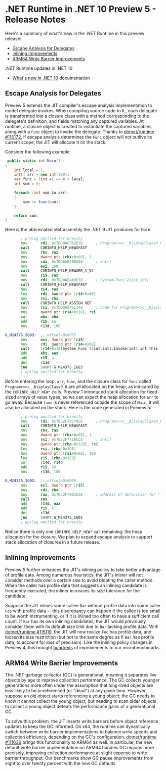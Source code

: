 # .NET Runtime in .NET 10 Preview 5 - Release Notes

Here's a summary of what's new in the .NET Runtime in this preview release:

- [Escape Analysis for Delegates](#escape-analysis-for-delegates)
- [Inlining Improvements](#inlining-improvements)
- [ARM64 Write Barrier Improvements](#arm64-write-barrier-improvements)

.NET Runtime updates in .NET 10:

- [What's new in .NET 10](https://learn.microsoft.com/dotnet/core/whats-new/dotnet-10/overview) documentation

## Escape Analysis for Delegates

Preview 5 extends the JIT compiler's escape analysis implementation to model delegate invokes. When compiling source code to IL, each delegate is transformed into a closure class with a method corresponding to the delegate's definition, and fields matching any captured variables. At runtime, a closure object is created to instantiate the captured variables, along with a `Func` object to invoke the delegate. Thanks to [dotnet/runtime #115172](https://github.com/dotnet/runtime/pull/115172), if escape analysis determines the `Func` object will not outlive its current scope, the JIT will allocate it on the stack.

Consider the following example:

```csharp
 public static int Main()
{
    int local = 1;
    int[] arr = new int[100];
    var func = (int x) => x + local;
    int sum = 0;

    foreach (int num in arr)
    {
        sum += func(num);
    }

    return sum;
}
```

Here is the abbreviated x64 assembly the .NET 9 JIT produces for `Main`:

```asm
       ; prolog omitted for brevity
       mov      rdi, 0x7DD0AE362E28      ; Program+<>c__DisplayClass0_0
       call     CORINFO_HELP_NEWSFAST
       mov      rbx, rax
       mov      dword ptr [rbx+0x08], 1
       mov      rdi, 0x7DD0AE268A98      ; int[]
       mov      esi, 100
       call     CORINFO_HELP_NEWARR_1_VC
       mov      r15, rax
       mov      rdi, 0x7DD0AE4A9C58      ; System.Func`2[int,int]
       call     CORINFO_HELP_NEWSFAST
       mov      r14, rax
       lea      rdi, bword ptr [r14+0x08]
       mov      rsi, rbx
       call     CORINFO_HELP_ASSIGN_REF
       mov      rsi, 0x7DD0AE461140      ; code for Program+<>c__DisplayClass0_0:<Main>b__0(int):int:this
       mov      qword ptr [r14+0x18], rsi
       xor      ebx, ebx
       add      r15, 16
       mov      r13d, 100

G_M24375_IG03:  ;; offset=0x0075
       mov      esi, dword ptr [r15]
       mov      rdi, gword ptr [r14+0x08]
       call     [r14+0x18]System.Func`2[int,int]:Invoke(int):int:this
       add      ebx, eax
       add      r15, 4
       dec      r13d
       jne      SHORT G_M24375_IG03
       ; epilog omitted for brevity
```

Before entering the loop, `arr`, `func`, and the closure class for `func` called `Program+<>c__DisplayClass0_0` are all allocated on the heap, as indicated by the `CORINFO_HELP_NEW*` calls. Preview 1 introduced stack allocation for fixed-sized arrays of value types, so we can expect the heap allocation for `arr` to go away. Because `func` is never referenced outside the scope of `Main`, it will also be allocated on the stack. Here is the code generated in Preview 5:

```asm
       ; prolog omitted for brevity
       mov      rdi, 0x7B52F7837958      ; Program+<>c__DisplayClass0_0
       call     CORINFO_HELP_NEWSFAST
       mov      rbx, rax
       mov      dword ptr [rbx+0x08], 1
       mov      rsi, 0x7B52F7718CC8      ; int[]
       mov      qword ptr [rbp-0x1C0], rsi
       lea      rsi, [rbp-0x1C0]
       mov      dword ptr [rsi+0x08], 100
       lea      r15, [rbp-0x1C0]
       xor      r14d, r14d
       add      r15, 16
       mov      r13d, 100

G_M24375_IG03:  ;; offset=0x0099
       mov      esi, dword ptr [r15]
       mov      rdi, rbx
       mov      rax, 0x7B52F7901638      ; address of definition for "func"
       call     rax
       add      r14d, eax
       add      r15, 4
       dec      r13d
       jne      SHORT G_M24375_IG03
       ; epilog omitted for brevity
```

Notice there is only one `CORINFO_HELP_NEW*` call remaining: the heap allocation for the closure. We plan to expand escape analysis to support stack allocation of closures in a future release.

## Inlining Improvements

Preview 5 further enhances the JIT's inlining policy to take better advantage of profile data. Among numerous heuristics, the JIT's inliner will not consider methods over a certain size to avoid bloating the caller method. When the caller has profile data that suggests an inlining candidate is frequently executed, the inliner increases its size tolerance for the candidate.

Suppose the JIT inlines some callee `Bar` without profile data into some caller `Foo` with profile data -- this discrepancy can happen if the callee is too small to be worth instrumenting, or if it is inlined too often to have a sufficient call count. If `Bar` has its own inlining candidates, the JIT would previously consider them with its default size limit due to `Bar` lacking profile data. With [dotnet/runtime #115119](https://github.com/dotnet/runtime/pull/115119), the JIT will now realize `Foo` has profile data, and loosen its size restriction (but not to the same degree as if `Bar` has profile data, to account for loss of precision). Like the inlining policy changes in Preview 4, this brought [hundreds](https://github.com/dotnet/runtime/pull/115119#issuecomment-2914325071) of improvements to our microbenchmarks.

## ARM64 Write Barrier Improvements

The .NET garbage collector (GC) is generational, meaning it separates live objects by age to improve collection performance. The GC collects younger generations more often under the assumption that long-lived objects are less likely to be unreferenced (or "dead") at any given time. However, suppose an old object starts referencing a young object; the GC needs to know it cannot collect the young object, but needing to scan older objects to collect a young object defeats the performance gains of a generational GC.

To solve this problem, the JIT inserts write barriers before object reference updates to keep the GC informed. On x64, the runtime can dynamically switch between write barrier implementations to balance write speeds and collection efficiency, depending on the GC's configuration. [dotnet/runtime #111636](https://github.com/dotnet/runtime/pull/111636) brings this functionality to ARM64 as well. In particular, the new default write barrier implementation on ARM64 handles GC regions more precisely, improving collection performance at slight expense to write barrier throughput: Our benchmarks show GC pause improvements from eight to over twenty percent with the new GC defaults.
